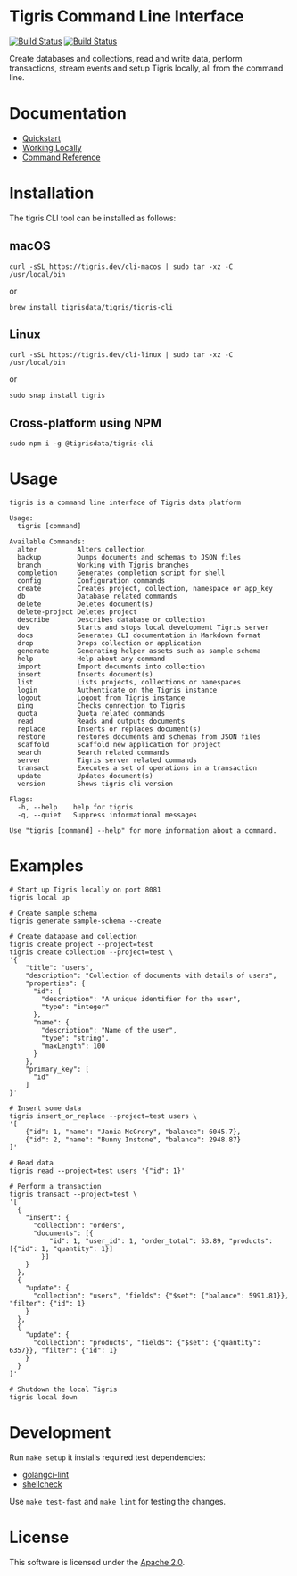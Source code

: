 # Tigris Command Line Interface

[![Build Status](https://github.com/tigrisdata/tigrisdb/workflows/go-lint/badge.svg)]()
[![Build Status](https://github.com/tigrisdata/tigrisdb/workflows/go-test/badge.svg)]()

Create databases and collections, read and write data, perform transactions,
stream events and setup Tigris locally, all from the command line.

# Documentation

- [Quickstart](https://docs.tigrisdata.com/quickstart/with-cli)
- [Working Locally](https://docs.tigrisdata.com/cli/working-locally)
- [Command Reference](https://docs.tigrisdata.com/cli)

# Installation

The tigris CLI tool can be installed as follows:

## macOS

```shell
curl -sSL https://tigris.dev/cli-macos | sudo tar -xz -C /usr/local/bin
```

or

```shell
brew install tigrisdata/tigris/tigris-cli
```

## Linux

```shell
curl -sSL https://tigris.dev/cli-linux | sudo tar -xz -C /usr/local/bin
```

or

```shell
sudo snap install tigris
```

## Cross-platform using NPM

```shell
sudo npm i -g @tigrisdata/tigris-cli
```

# Usage

```shell
tigris is a command line interface of Tigris data platform

Usage:
  tigris [command]

Available Commands:
  alter          Alters collection
  backup         Dumps documents and schemas to JSON files
  branch         Working with Tigris branches
  completion     Generates completion script for shell
  config         Configuration commands
  create         Creates project, collection, namespace or app_key
  db             Database related commands
  delete         Deletes document(s)
  delete-project Deletes project
  describe       Describes database or collection
  dev            Starts and stops local development Tigris server
  docs           Generates CLI documentation in Markdown format
  drop           Drops collection or application
  generate       Generating helper assets such as sample schema
  help           Help about any command
  import         Import documents into collection
  insert         Inserts document(s)
  list           Lists projects, collections or namespaces
  login          Authenticate on the Tigris instance
  logout         Logout from Tigris instance
  ping           Checks connection to Tigris
  quota          Quota related commands
  read           Reads and outputs documents
  replace        Inserts or replaces document(s)
  restore        restores documents and schemas from JSON files
  scaffold       Scaffold new application for project
  search         Search related commands
  server         Tigris server related commands
  transact       Executes a set of operations in a transaction
  update         Updates document(s)
  version        Shows tigris cli version

Flags:
  -h, --help    help for tigris
  -q, --quiet   Suppress informational messages

Use "tigris [command] --help" for more information about a command.
```

# Examples

```shell
# Start up Tigris locally on port 8081
tigris local up

# Create sample schema
tigris generate sample-schema --create

# Create database and collection
tigris create project --project=test
tigris create collection --project=test \
'{
    "title": "users",
    "description": "Collection of documents with details of users",
    "properties": {
      "id": {
        "description": "A unique identifier for the user",
        "type": "integer"
      },
      "name": {
        "description": "Name of the user",
        "type": "string",
        "maxLength": 100
      }
    },
    "primary_key": [
      "id"
    ]
}'

# Insert some data
tigris insert_or_replace --project=test users \
'[
    {"id": 1, "name": "Jania McGrory", "balance": 6045.7},
    {"id": 2, "name": "Bunny Instone", "balance": 2948.87}
]'

# Read data
tigris read --project=test users '{"id": 1}'

# Perform a transaction
tigris transact --project=test \
'[
  {
    "insert": {
      "collection": "orders",
      "documents": [{
          "id": 1, "user_id": 1, "order_total": 53.89, "products": [{"id": 1, "quantity": 1}]
        }]
    }
  },
  {
    "update": {
      "collection": "users", "fields": {"$set": {"balance": 5991.81}}, "filter": {"id": 1}
    }
  },
  {
    "update": {
      "collection": "products", "fields": {"$set": {"quantity": 6357}}, "filter": {"id": 1}
    }
  }
]'

# Shutdown the local Tigris
tigris local down
```

# Development

Run `make setup` it installs required test dependencies:
- [golangci-lint](https://github.com/golangci/golangci-lint)
- [shellcheck](https://github.com/koalaman/shellcheck)

Use `make test-fast` and `make lint` for testing the changes.

# License

This software is licensed under the [Apache 2.0](LICENSE).
